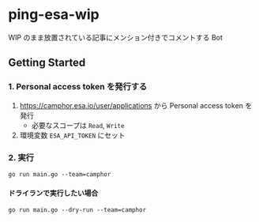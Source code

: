 # ping-esa-wip

WIP のまま放置されている記事にメンション付きでコメントする Bot

## Getting Started

### 1. Personal access token を発行する

1. https://camphor.esa.io/user/applications から Personal access token を発行
   - 必要なスコープは `Read`, `Write`
1. 環境変数 `ESA_API_TOKEN` にセット

### 2. 実行

```shell script
go run main.go --team=camphor
```

#### ドライランで実行したい場合

```shell script
go run main.go --dry-run --team=camphor
```
